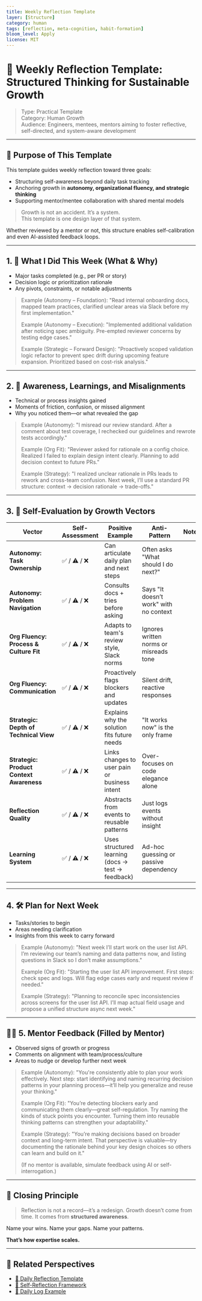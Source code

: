 ```yaml
---
title: Weekly Reflection Template
layer: [Structure]
category: human
tags: [reflection, meta-cognition, habit-formation]
bloom_level: Apply
license: MIT
---
```


# 📄 Weekly Reflection Template: Structured Thinking for Sustainable Growth

> Type: Practical Template  
> Category: Human Growth  
> Audience: Engineers, mentees, mentors aiming to foster reflective, self-directed, and system-aware development

---

## 🌟 Purpose of This Template

This template guides weekly reflection toward three goals:

- Structuring self-awareness beyond daily task tracking  
- Anchoring growth in **autonomy, organizational fluency, and strategic thinking**  
- Supporting mentor/mentee collaboration with shared mental models

> Growth is not an accident. It’s a system.  
> This template is one design layer of that system.

Whether reviewed by a mentor or not, this structure enables self-calibration and even AI-assisted feedback loops.

---

## 1. 🧭 What I Did This Week (What & Why)

- Major tasks completed (e.g., per PR or story)
- Decision logic or prioritization rationale
- Any pivots, constraints, or notable adjustments

> Example (Autonomy – Foundation): "Read internal onboarding docs, mapped team practices, clarified unclear areas via Slack before my first implementation."
>
> Example (Autonomy – Execution): "Implemented additional validation after noticing spec ambiguity. Pre-empted reviewer concerns by testing edge cases."
>
> Example (Strategic – Forward Design): "Proactively scoped validation logic refactor to prevent spec drift during upcoming feature expansion. Prioritized based on cost-risk analysis."

---

## 2. 🧠 Awareness, Learnings, and Misalignments

- Technical or process insights gained
- Moments of friction, confusion, or missed alignment
- Why you noticed them—or what revealed the gap

> Example (Autonomy): "I misread our review standard. After a comment about test coverage, I rechecked our guidelines and rewrote tests accordingly."
>
> Example (Org Fit): "Reviewer asked for rationale on a config choice. Realized I failed to explain design intent clearly. Planning to add decision context to future PRs."
>
> Example (Strategy): "I realized unclear rationale in PRs leads to rework and cross-team confusion. Next week, I’ll use a standard PR structure: context → decision rationale → trade-offs."

---

## 3. 🧩 Self-Evaluation by Growth Vectors

| Vector | Self-Assessment | Positive Example | Anti-Pattern | Notes |
|--------|------------------|------------------|--------------|-------|
| **Autonomy: Task Ownership** | ✅ / ⚠️ / ❌ | Can articulate daily plan and next steps | Often asks "What should I do next?" | |
| **Autonomy: Problem Navigation** | ✅ / ⚠️ / ❌ | Consults docs + tries before asking | Says "It doesn’t work" with no context | |
| **Org Fluency: Process & Culture Fit** | ✅ / ⚠️ / ❌ | Adapts to team's review style, Slack norms | Ignores written norms or misreads tone | |
| **Org Fluency: Communication** | ✅ / ⚠️ / ❌ | Proactively flags blockers and updates | Silent drift, reactive responses | |
| **Strategic: Depth of Technical View** | ✅ / ⚠️ / ❌ | Explains why the solution fits future needs | "It works now" is the only frame | |
| **Strategic: Product Context Awareness** | ✅ / ⚠️ / ❌ | Links changes to user pain or business intent | Over-focuses on code elegance alone | |
| **Reflection Quality** | ✅ / ⚠️ / ❌ | Abstracts from events to reusable patterns | Just logs events without insight | |
| **Learning System** | ✅ / ⚠️ / ❌ | Uses structured learning (docs → test → feedback) | Ad-hoc guessing or passive dependency | |

---

## 4. 🛠 Plan for Next Week

- Tasks/stories to begin
- Areas needing clarification
- Insights from this week to carry forward

> Example (Autonomy): "Next week I’ll start work on the user list API. I’m reviewing our team’s naming and data patterns now, and listing questions in Slack so I don’t make assumptions."
>
> Example (Org Fit): "Starting the user list API improvement. First steps: check spec and logs. Will flag edge cases early and request review if needed."
>
> Example (Strategy): "Planning to reconcile spec inconsistencies across screens for the user list API. I’ll map actual field usage and propose a unified structure async next week."

---

## 🧑‍🏫 5. Mentor Feedback (Filled by Mentor)

- Observed signs of growth or progress
- Comments on alignment with team/process/culture
- Areas to nudge or develop further next week

> Example (Autonomy): "You're consistently able to plan your work effectively. Next step: start identifying and naming recurring decision patterns in your planning process—it’ll help you generalize and reuse your thinking."
>
> Example (Org Fit): "You’re detecting blockers early and communicating them clearly—great self-regulation. Try naming the kinds of stuck points you encounter. Turning them into reusable thinking patterns can strengthen your adaptability."
>
> Example (Strategy): "You’re making decisions based on broader context and long-term intent. That perspective is valuable—try documenting the rationale behind your key design choices so others can learn and build on it."
>
> (If no mentor is available, simulate feedback using AI or self-interrogation.)

---

## 🧠 Closing Principle

> Reflection is not a record—it’s a redesign.
> Growth doesn’t come from time. It comes from **structured awareness**.

Name your wins. Name your gaps. Name your patterns.

**That’s how expertise scales.**

---

## 🔗 Related Perspectives

- [📄 Daily Reflection Template](./daily-reflection-template.md)
- [📘 Self-Reflection Framework](./self-reflection-framework.md)
- [🧠 Daily Log Example](./daily-reflection-log-example.md)